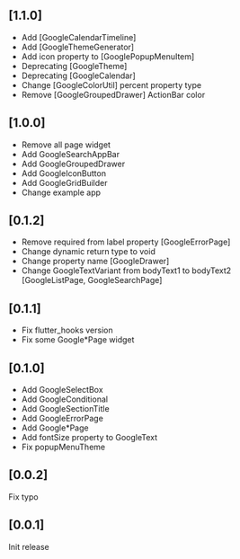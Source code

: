 ## [1.1.0]
- Add [GoogleCalendarTimeline]
- Add [GoogleThemeGenerator]
- Add icon property to [GooglePopupMenuItem]
- Deprecating [GoogleTheme]
- Deprecating [GoogleCalendar]
- Change [GoogleColorUtil] percent property type
- Remove [GoogleGroupedDrawer] ActionBar color

## [1.0.0]
- Remove all page widget
- Add GoogleSearchAppBar
- Add GoogleGroupedDrawer
- Add GoogleIconButton
- Add GoogleGridBuilder
- Change example app

## [0.1.2]
- Remove required from label property [GoogleErrorPage]
- Change dynamic return type to void
- Change property name [GoogleDrawer]
- Change GoogleTextVariant from bodyText1 to bodyText2 [GoogleListPage, GoogleSearchPage] 

## [0.1.1]
- Fix flutter_hooks version
- Fix some Google*Page widget

## [0.1.0]
- Add GoogleSelectBox
- Add GoogleConditional
- Add GoogleSectionTitle
- Add GoogleErrorPage
- Add Google*Page
- Add fontSize property to GoogleText
- Fix popupMenuTheme

## [0.0.2]
Fix typo

## [0.0.1]
Init release
